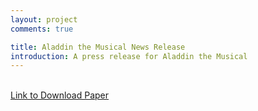 ```yaml
---
layout: project
comments: true

title: Aladdin the Musical News Release
introduction: A press release for Aladdin the Musical
---
```

<section>
</section>
<section>
<div class="embed-responsive embed-responsive-16by9">
<object data="/data/projects/news_release.pdf" type="application/pdf"
        width="100%" height="800px">            
</object>
</div>
<br>
<a href="/data/projects/news_release.pdf"> Link to Download Paper </a>
</section>